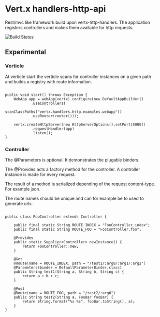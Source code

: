 # Vert.x handlers-http-api
Rest/mvc like framework build upon vertx-http-handlers. The application registers controllers and makes them available for http requests.

[![Build Status](https://travis-ci.org/spriet2000/vertx-handlers-http-api.svg?branch=master)](https://travis-ci.org/spriet2000/vertx-handlers-http-api)

##  Experimental

### Verticle

At verticle start the verticle scans for controller instances on a given path and builds a registry with route information.

```

public void start() throws Exception {
    WebApp app = webApp(vertx).configure(new DefaultAppBuilder()
            .useControllers(
                    scanClassPaths("vertx.handlers.http.examples.webapp"))
            .useRouter(router()));

    vertx.createHttpServer(new HttpServerOptions().setPort(8080))
            .requestHandler(app)
            .listen();
}

```

### Controller 

The @Parameters is optional. It demonstrates the plugable binders.

The @Provides acts a factory method for the controller. A controller instance is made for every request.

The result of a method is serialized depending of the request content-type. For example json.

The route names should be unique and can for example be to used to generate urls.

```

public class FooController extends Controller {

    public final static String ROUTE_INDEX = "FooController.index";
    public final static String ROUTE_FOO = "FooController.foo";

    @Provides
    public static Supplier<Controller> newInstance() {
        return FooController::new;
    }

    @Get
    @Route(name = ROUTE_INDEX, path = "/test1/:arg0/:arg1/:arg2")
    @Parameters(binder = DefaultParameterBinder.class)
    public String test1(String a, String b, String c) {
        return a + b + c;
    }

    @Post
    @Route(name = ROUTE_FOO, path = "/test2/:arg0")
    public String test2(String a, FooBar fooBar) {
        return String.format("%s %s", fooBar.toString(), a);
    }
}

```

